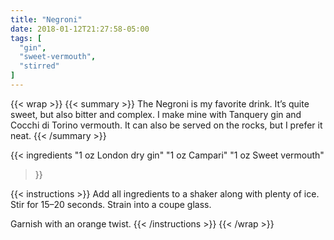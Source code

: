 ```yaml
---
title: "Negroni"
date: 2018-01-12T21:27:58-05:00
tags: [
  "gin",
  "sweet-vermouth",
  "stirred"
]
---
```

{{< wrap >}}
{{< summary >}}
The Negroni is my favorite drink. It’s quite sweet, but also bitter and complex. I make mine with Tanquery gin and Cocchi di Torino vermouth. It can also be served on the rocks, but I prefer it neat.
{{< /summary >}}

{{< ingredients
  "1 oz London dry gin"
  "1 oz Campari"
  "1 oz Sweet vermouth"
>}}


{{< instructions >}}
Add all ingredients to a shaker along with plenty of ice. Stir for 15–20 seconds. Strain into a coupe glass.

Garnish with an orange twist.
{{< /instructions >}}
{{< /wrap >}}
